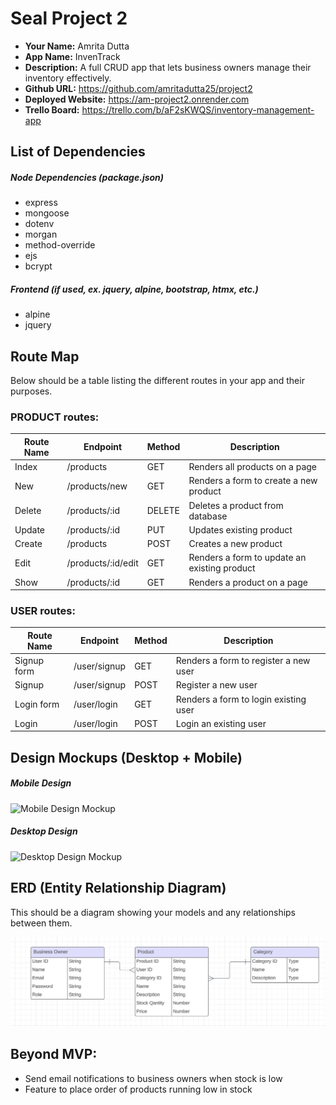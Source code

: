 # Seal Project 2

- **Your Name:** Amrita Dutta
- **App Name:** InvenTrack
- **Description:** A full CRUD app that lets business owners manage their inventory effectively.
- **Github URL:** https://github.com/amritadutta25/project2
- **Deployed Website:** https://am-project2.onrender.com
- **Trello Board:** https://trello.com/b/aF2sKWQS/inventory-management-app

## List of Dependencies

##### Node Dependencies (package.json)

- express
- mongoose
- dotenv
- morgan
- method-override
- ejs
- bcrypt

##### Frontend (if used, ex. jquery, alpine, bootstrap, htmx, etc.)

- alpine
- jquery

## Route Map

Below should be a table listing the different routes in your app and their purposes.

### PRODUCT routes:
| Route Name | Endpoint | Method | Description |
|------------|----------|--------|-------------|
| Index | /products | GET | Renders all products on a page|
| New | /products/new | GET | Renders a form to create a new product|
| Delete | /products/:id | DELETE | Deletes a product from database|
| Update | /products/:id | PUT | Updates existing product|
| Create | /products | POST | Creates a new product|
| Edit | /products/:id/edit | GET | Renders a form to update an existing product |
| Show | /products/:id | GET | Renders a product on a page|

### USER routes:
| Route Name | Endpoint | Method | Description |
|------------|----------|--------|-------------|
| Signup form | /user/signup | GET | Renders a form to register a new user |
| Signup | /user/signup | POST | Register a new user |
| Login form | /user/login | GET | Renders a form to login existing user |
| Login | /user/login | POST | Login an existing user |


## Design Mockups (Desktop + Mobile)

##### Mobile Design

![Mobile Design Mockup](./url-to-picture.jpg)

##### Desktop Design

![Desktop Design Mockup](./url-to-picture.jpg)

## ERD (Entity Relationship Diagram)

This should be a diagram showing your models and any relationships between them.

![Entity Relationship Diagram](./images/Inventory_management_ERD.png)

## Beyond MVP:
- Send email notifications to business owners when stock is low
- Feature to place order of products running low in stock